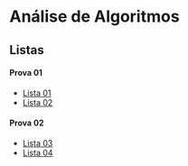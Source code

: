 # Análise de Algoritmos

## Listas

#### Prova 01
* [Lista 01](aa_files/listas/01/lista01AA.pdf)
* [Lista 02](aa_files/listas/02/lista02AA.pdf)


#### Prova 02
* [Lista 03](aa_files/listas/03/lista03AA.pdf)
* [Lista 04](aa_files/listas/04/lista04AA.pdf)
